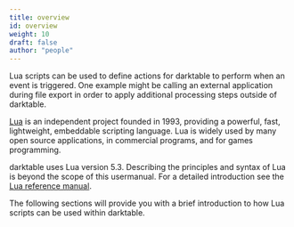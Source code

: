 ```yaml
---
title: overview
id: overview
weight: 10
draft: false
author: "people"
---
```


Lua scripts can be used to define actions for darktable to perform when an event is triggered. One example might be calling an external application during file export in order to apply additional processing steps outside of darktable.

[Lua](http://www.lua.org/) is an independent project founded in 1993, providing a powerful, fast, lightweight, embeddable scripting language. Lua is widely used by many open source applications, in commercial programs, and for games programming.

darktable uses Lua version 5.3. Describing the principles and syntax of Lua is beyond the scope of this usermanual. For a detailed introduction see the [Lua reference manual](http://www.lua.org/manual/5.3/manual.html).

The following sections will provide you with a brief introduction to how Lua scripts can be used within darktable.
